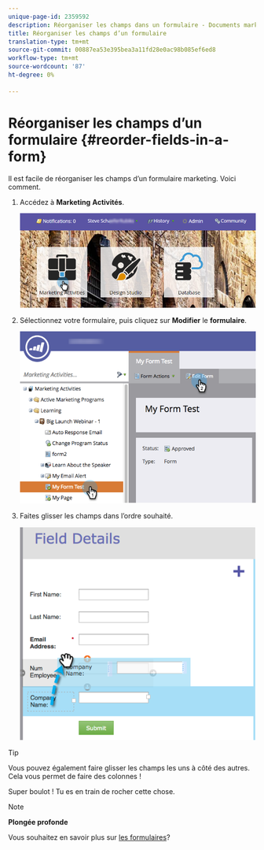 ```yaml
---
unique-page-id: 2359592
description: Réorganiser les champs dans un formulaire - Documents marketing - Documentation du produit
title: Réorganiser les champs d’un formulaire
translation-type: tm+mt
source-git-commit: 00887ea53e395bea3a11fd28e0ac98b085ef6ed8
workflow-type: tm+mt
source-wordcount: '87'
ht-degree: 0%

---
```



# Réorganiser les champs d’un formulaire {#reorder-fields-in-a-form}

Il est facile de réorganiser les champs d’un formulaire marketing. Voici comment.

1. Accédez à **Marketing** **Activités**.

   ![](assets/login-marketing-activities.png)

1. Sélectionnez votre formulaire, puis cliquez sur **Modifier** le **formulaire**.

   ![](assets/editform.png)

1. Faites glisser les champs dans l’ordre souhaité.

   ![](assets/image2014-9-15-14-3a45-3a46.png)

>[!TIP]
>
>Vous pouvez également faire glisser les champs les uns à côté des autres. Cela vous permet de faire des colonnes !

Super boulot ! Tu es en train de rocher cette chose.

>[!NOTE]
>
>**Plongée profonde**
>
>Vous souhaitez en savoir plus sur [les formulaires](http://docs.marketo.com/display/docs/forms)?

